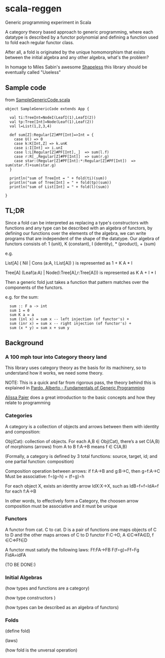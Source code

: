 scala-reggen
============

Generic programming experiment in Scala

A category theory based approach to generic programming, where each datatype is described by a functor polynomial and defining a function used to fold each regular functor class.

After all, a fold is originated by the unique homomorphism that exists between the initial algebra and any other algebra, what's the problem?

In homage to Miles Sabin's awesome [Shapeless](https://github.com/milessabin/shapeless) this library should be eventually called "Useless"

Sample code
-----------
from [SampleGenericCode.scala](./src/main/scala/reggen/SampleGenericCode.scala)

```
object SampleGenericCode extends App {

  val ti:TreeInt=NodeI(LeafI(1),LeafI(2))
  val tp:Tree[Int]=Node(Leaf(1),Leaf(2))
  val l=List(1,2,3,4)

  def sum[Z]:Regular[Z]#PF[Int]=>Int = {
    case U() => 0
    case k:K[Int,Z] => k.unK
    case i:I[Int] => i.unI
    case l:L[Regular[Z]#PF[Int],_]  => sum(l.f)
    case r:R[_,Regular[Z]#PF[Int]]  => sum(r.g)
    case star:(Regular[Z]#PF[Int]:*:Regular[Z]#PF[Int])  => sum(star.f)+sum(star.g)
  }
  
  println("sum of TreeInt = " + fold(ti)(sum))
  println("sum of Tree[Int] = " + fold(tp)(sum))
  println("sum of List[Int] = " + fold(l)(sum))

}
```

TL;DR
-----
Since a fold can be interpreted as replacing a type's constructors with functions and any type can be described with an algebra of functors, by defining our functions over the elements of the algebra, we can write programs that are independent of the shape of the datatype. 
Our algebra of functors consists of:
1 (unit), K (constant), I (identity), * (product), + (sum)
 
e.g.

List\[A\] ( Nil | Cons (a:A, l:List\[A\]) ) is represented as 1 + K A * I

Tree\[A\] (Leaf(a:A) |  Node(l:Tree\[A\],r:Tree\[A\])) is represented as K A + I * I

Then a generic fold just takes a function that pattern matches over the components of the functors.

e.g. for the sum:
```
  sum :: F a -> int
  sum 1 = 0
  sum K a = a
  sum (inl x) = sum x -- left injection (of functor's) +
  sum (inr x) = sum x -- right injection (of functor's) +
  sum (x * y) = sum x + sum y 
```

Background
----------

### A 100 mph tour into Category theory land

This library uses category theory as the basis for its machinery, so to understand how it works, we need some theory.

NOTE: This is a quick and far from rigorous pass, the theory behind this is explained in [Pardo, Alberto - Fundamentals of Generic Programming](http://www.fing.edu.uy/inco/cursos/proggen/Papers/FGP.pdf.gz)

[Alissa Pajer](http://alissapajer.github.io/conferenceslides/craftconf2014/#/) does a great introduction to the basic concepts and how they relate to programming

### Categories
A category is a collection of objects and arrows between them with identity and composition:

Obj(Cat): collection of objects.
For each A,B ∈ Obj(Cat), there’s a set C(A,B) of morphisms (arrows) from A to B
f:A→B means f ∈ C(A,B)

(Formally, a category is defined by 3 total functions: source, target, id;  and one partial function: composition)

Composition operation between arrows:
if f:A→B and g:B→C, then g∘f:A→C
Must be associative: f∘(g∘h) = (f∘g)∘h

For each object X, exists an identity arrow IdX:X→X, such as IdB∘f=f∘IdA=f for each f:A→B

In other words, to effectively form a Category, the choosen arrow composition must be associative and it must be unique 

### Functors
A functor from cat. C to cat. D is a pair of functions one maps objects of C to D and the other maps arrows of C to D
functor F:C→D, A ∈C⇒FA∈D, f ∈C⇒Ff∈D

A functor must satisfy the following laws:
Ff:FA→FB
F(f∘g)=Ff∘Fg
FidA=idFA

(TO BE DONE:)

### Initial Algebras

(how types and functions are a category)

(how type constructors )

(how types can be described as an algebra of functors)

### Folds

(define fold)

  (laws)

(how fold is the unversal operation)

